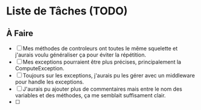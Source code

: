 ﻿# Liste de Tâches (TODO)

## À Faire
- [ ] Mes méthodes de controleurs ont toutes le même squelette et j'aurais voulu généraliser ça pour éviter la répétition.
- [ ] Mes exceptions pourraient être plus précises, principalement la ComputeException.
- [ ] Toujours sur les exceptions, j'aurais pu les gérer avec un middleware pour handle les exceptions.
- [ ] J'aurais pu ajouter plus de commentaires mais entre le nom des variables et des méthodes, ça me semblait suffisament clair.
- [ ] 
